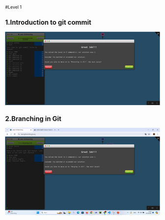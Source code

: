#Level 1

## 1.Introduction to git commit

![alt text](image.png)

## 2.Branching in Git

![alt text](image-1.png)